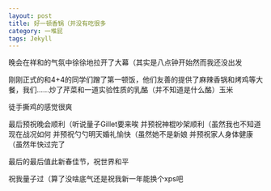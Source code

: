```yaml
---
layout: post
title: 好一顿香锅（并没有吃很多
category: 一堆屁
tags: Jekyll
---
```

晚会在祥和的气氛中徐徐地拉开了大幕（其实是八点钟开始然而我还没出发

刚刚正式的和4+4的同学们蹭了第一顿饭，他们友善的提供了麻辣香锅和烤鸡等大餐，我们......炒了芹菜和一道实验性质的乳酪（并不知道是什么酪）玉米

徒手撕鸡的感觉很爽

最后预祝晚会顺利（听说量子Gillet要来唉
并预祝神棍吵架顺利（虽然我也不知道现在战况如何
并预祝勺勺明天婚礼愉快（虽然她不是新娘
并预祝家人身体健康（虽然年快过完了

最后的最后值此新春佳节，祝世界和平

祝我量子过（算了没啥底气还是祝我新一年能换个xps吧


